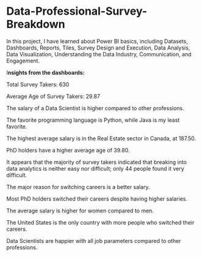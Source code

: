# Data-Professional-Survey-Breakdown

In this project, I have learned about Power BI basics, including Datasets, Dashboards, Reports, Tiles, Survey Design and Execution, Data Analysis, Data Visualization, Understanding the Data Industry, Communication, and Engagement.

I**nsights from the dashboards:**

Total Survey Takers: 630

Average Age of Survey Takers: 29.87

The salary of a Data Scientist is higher compared to other professions.

The favorite programming language is Python, while Java is my least favorite.

The highest average salary is in the Real Estate sector in Canada, at 187.50.

PhD holders have a higher average age of 39.80.

It appears that the majority of survey takers indicated that breaking into data analytics is neither easy nor difficult; only 44 people found it very difficult.

The major reason for switching careers is a better salary.

Most PhD holders switched their careers despite having higher salaries.

The average salary is higher for women compared to men.

The United States is the only country with more people who switched their careers.

Data Scientists are happier with all job parameters compared to other professions.
